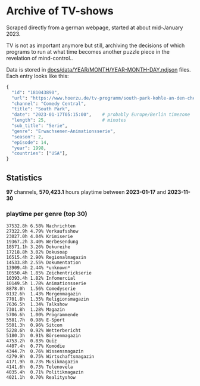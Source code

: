 # Archive of TV-shows

Scraped directly from a german webpage, started at about mid-January 2023.

TV is not as important anymore but still, archiving the decisions of which programs to run at what time
becomes another puzzle piece in the revelation of mind-control.. 

Data is stored in [docs/data/YEAR/MONTH/YEAR-MONTH-DAY.ndjson](docs/data/) files. 
Each entry looks like this:

```python
{
  "id": "181043890", 
  "url": "https://www.hoerzu.de/tv-programm/south-park-kohle-an-den-chefkoch/bid_181043890/", 
  "channel": "Comedy Central", 
  "title": "South Park", 
  "date": "2023-01-17T05:15:00",    # probably Europe/Berlin timezone 
  "length": 25,                     # minutes 
  "sub_title": "Serie", 
  "genre": "Erwachsenen-Animationsserie", 
  "season": 2, 
  "episode": 14, 
  "year": 1998, 
  "countries": ["USA"],
}
```

## Statistics

**97** channels, **570,423.1** hours playtime between **2023-01-17** and **2023-11-30**


### playtime per genre (top 30)

    37532.8h 6.58% Nachrichten
    27322.9h 4.79% Verkaufsshow
    23027.0h 4.04% Krimiserie
    19367.2h 3.40% Werbesendung
    18571.1h 3.26% Dokureihe
    17218.8h 3.02% Dokusoap
    16515.4h 2.90% Regionalmagazin
    14533.8h 2.55% Dokumentation
    13909.4h 2.44% *unknown*
    10550.4h 1.85% Zeichentrickserie
    10393.4h 1.82% Infomercial
    10149.5h 1.78% Animationsserie
    8878.0h  1.56% Comedyserie
    8132.6h  1.43% Morgenmagazin
    7701.8h  1.35% Religionsmagazin
    7636.5h  1.34% Talkshow
    7301.8h  1.28% Magazin
    5706.6h  1.00% Programmende
    5581.7h  0.98% E-Sport
    5501.3h  0.96% Sitcom
    5228.6h  0.92% Wetterbericht
    5180.3h  0.91% Börsenmagazin
    4753.2h  0.83% Quiz
    4407.4h  0.77% Komödie
    4344.7h  0.76% Wissensmagazin
    4279.9h  0.75% Wirtschaftsmagazin
    4171.9h  0.73% Musikmagazin
    4141.6h  0.73% Telenovela
    4035.4h  0.71% Politikmagazin
    4021.1h  0.70% Realityshow
